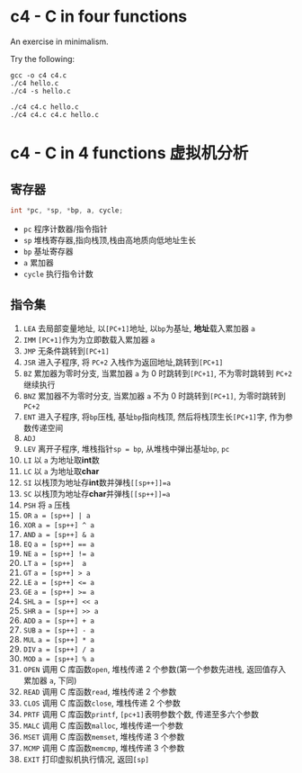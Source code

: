 c4 - C in four functions
========================

An exercise in minimalism.

Try the following:

    gcc -o c4 c4.c
    ./c4 hello.c
    ./c4 -s hello.c

    ./c4 c4.c hello.c
    ./c4 c4.c c4.c hello.c

# c4 - C in 4 functions 虚拟机分析

## 寄存器

```C
int *pc, *sp, *bp, a, cycle; 
```

- `pc` 程序计数器/指令指针
- `sp` 堆栈寄存器,指向栈顶,栈由高地质向低地址生长
- `bp` 基址寄存器
- `a` 累加器
- `cycle` 执行指令计数

## 指令集

1. `LEA` 去局部变量地址, 以`[PC+1]`地址, 以`bp`为基址, **地址**载入累加器 `a`
2. `IMM` `[PC+1]`作为为立即数载入累加器 `a`
3. `JMP` 无条件跳转到`[PC+1]`
4. `JSR` 进入子程序, 将 `PC+2` 入栈作为返回地址,跳转到`[PC+1]`
5. `BZ`  累加器为零时分支, 当累加器 `a` 为 0 时跳转到`[PC+1]`, 不为零时跳转到 `PC+2` 继续执行
6. `BNZ` 累加器不为零时分支, 当累加器 `a` 不为 0 时跳转到`[PC+1]`, 为零时跳转到 `PC+2`
7. `ENT` 进入子程序, 将`bp`压栈, 基址`bp`指向栈顶, 然后将栈顶生长`[PC+1]`字, 作为参数传递空间
8. `ADJ`
9. `LEV` 离开子程序, 堆栈指针`sp = bp`, 从堆栈中弹出基址`bp`, `pc`
10. `LI` 以 `a` 为地址取**int**数
11. `LC` 以 `a` 为地址取**char**
12. `SI` 以栈顶为地址存**int**数并弹栈`[[sp++]]=a`
13. `SC` 以栈顶为地址存**char**并弹栈`[[sp++]]=a`
14. `PSH` 将 `a` 压栈
15. `OR` `a = [sp++] | a`
16. `XOR` `a = [sp++] ^ a`
17. `AND` `a = [sp++] & a`
18. `EQ`  `a = [sp++] == a`
19. `NE`  `a = [sp++] != a`
20. `LT`  `a = [sp++]  a`
21. `GT`  `a = [sp++] > a`
22. `LE`  `a = [sp++] <= a`
23. `GE`  `a = [sp++] >= a`
24. `SHL` `a = [sp++] << a`
25. `SHR` `a = [sp++] >> a`
26. `ADD` `a = [sp++] + a`
27. `SUB` `a = [sp++] - a`
28. `MUL` `a = [sp++] * a`
29. `DIV` `a = [sp++] / a`
30. `MOD` `a = [sp++] % a`
31. `OPEN` 调用 C 库函数`open`, 堆栈传递 2 个参数(第一个参数先进栈, 返回值存入累加器 `a`, 下同)
32. `READ` 调用 C 库函数`read`, 堆栈传递 2 个参数
33. `CLOS` 调用 C 库函数`close`, 堆栈传递 2 个参数
34. `PRTF` 调用 C 库函数`printf`, `[pc+1]`表明参数个数, 传递至多六个参数
35. `MALC` 调用 C 库函数`malloc`, 堆栈传递一个参数
36. `MSET` 调用 C 库函数`memset`, 堆栈传递 3 个参数
37. `MCMP` 调用 C 库函数`memcmp`, 堆栈传递 3 个参数
38. `EXIT` 打印虚拟机执行情况, 返回`[sp]`
